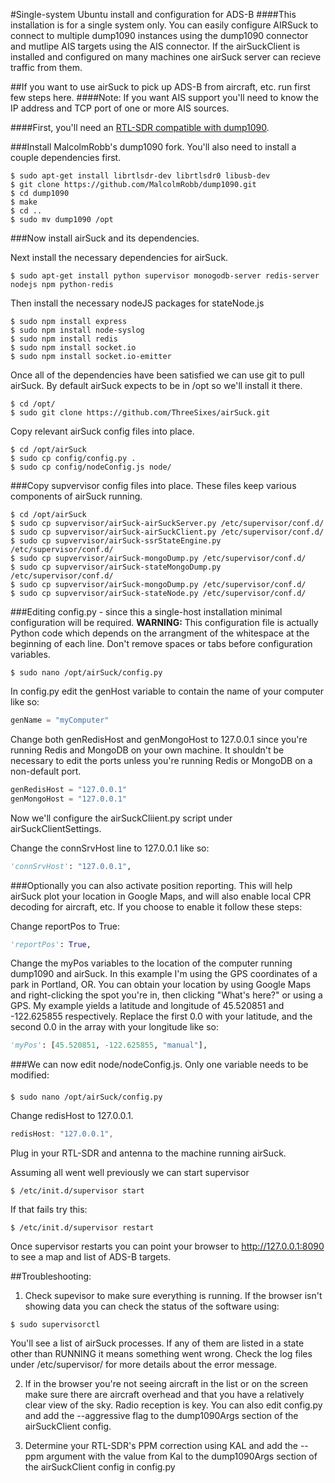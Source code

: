 #Single-system Ubuntu install and configuration for ADS-B
####This installation is for a single system only. You can easily configure AIRSuck to connect to multiple dump1090 instances using the dump1090 connector and mutlipe AIS targets using the AIS connector. If the airSuckClient is installed and configured on many machines one airSuck server can recieve traffic from them.

##If you want to use airSuck to pick up ADS-B from aircraft, etc. run first few steps here.
####Note: If you want AIS support you'll need to know the IP address and TCP port of one or more AIS sources.

####First, you'll need an [RTL-SDR compatible with dump1090](http://amzn.com/B00P2UOU72).

###Install MalcolmRobb's dump1090 fork. You'll also need to install a couple dependencies first.
```shell
$ sudo apt-get install librtlsdr-dev librtlsdr0 libusb-dev
$ git clone https://github.com/MalcolmRobb/dump1090.git
$ cd dump1090
$ make
$ cd ..
$ sudo mv dump1090 /opt
```
###Now install airSuck and its dependencies.

Next install the necessary dependencies for airSuck.
```shell
$ sudo apt-get install python supervisor monogodb-server redis-server nodejs npm python-redis
```

Then install the necessary nodeJS packages for stateNode.js
```shell
$ sudo npm install express
$ sudo npm install node-syslog
$ sudo npm install redis
$ sudo npm install socket.io
$ sudo npm install socket.io-emitter
```
Once all of the dependencies have been satisfied we can use git to pull airSuck. By default airSuck expects to be in /opt so we'll install it there.
```shell
$ cd /opt/
$ sudo git clone https://github.com/ThreeSixes/airSuck.git
```

Copy relevant airSuck config files into place.
```shell
$ cd /opt/airSuck
$ sudo cp config/config.py .
$ sudo cp config/nodeConfig.js node/
```

###Copy supvervisor config files into place. These files keep various components of airSuck running.
```shell
$ cd /opt/airSuck
$ sudo cp supvervisor/airSuck-airSuckServer.py /etc/supervisor/conf.d/
$ sudo cp supvervisor/airSuck-airSuckClient.py /etc/supervisor/conf.d/
$ sudo cp supvervisor/airSuck-ssrStateEngine.py /etc/supervisor/conf.d/
$ sudo cp supvervisor/airSuck-mongoDump.py /etc/supervisor/conf.d/
$ sudo cp supvervisor/airSuck-stateMongoDump.py /etc/supervisor/conf.d/
$ sudo cp supvervisor/airSuck-mongoDump.py /etc/supervisor/conf.d/
$ sudo cp supvervisor/airSuck-stateNode.py /etc/supervisor/conf.d/
```

###Editing config.py - since this a single-host installation minimal configuration will be required.
**WARNING:** This configuration file is actually Python code which depends on the arrangment of the whitespace at the beginning of each line. Don't remove spaces or tabs before configuration variables.

```shell
$ sudo nano /opt/airSuck/config.py
```

In config.py edit the genHost variable to contain the name of your computer like so:
```python
genName = "myComputer"
```
Change both genRedisHost and genMongoHost to 127.0.0.1 since you're running Redis and MongoDB on your own machine. It shouldn't be necessary to edit the ports unless you're running Redis or MongoDB on a non-default port.
```python
genRedisHost = "127.0.0.1"
genMongoHost = "127.0.0.1"
```

Now we'll configure the airSuckCliient.py script under airSuckClientSettings.

Change the connSrvHost line to 127.0.0.1 like so:
```python
'connSrvHost': "127.0.0.1",
```
###Optionally you can also activate position reporting. This will help airSuck plot your location in Google Maps, and will also enable local CPR decoding for aircraft, etc.
If you choose to enable it follow these steps:

Change reportPos to True:
```python
'reportPos': True,
```
Change the myPos variables to the location of the computer running dump1090 and airSuck.
In this example I'm using the GPS coordinates of a park in Portland, OR. You can obtain your location by using Google Maps and right-clicking the spot you're in, then clicking "What's here?" or using a GPS.
My example yields a latitude and longitude of 45.520851 and -122.625855 respectively. Replace the first 0.0 with your latitude, and the second 0.0 in the array with your longitude like so:
```python
'myPos': [45.520851, -122.625855, "manual"],
```
###We can now edit node/nodeConfig.js. Only one variable needs to be modified:
####
```shell
$ sudo nano /opt/airSuck/config.py
```

Change redisHost to 127.0.0.1.
```javascript
redisHost: "127.0.0.1",
```
Plug in your RTL-SDR and antenna to the machine running airSuck.

Assuming all went well previously we can start supervisor
```shell
$ /etc/init.d/supervisor start
```
If that fails try this:
```shell
$ /etc/init.d/supervisor restart
```
Once supervisor restarts you can point your browser to http://127.0.0.1:8090 to see a map and list of ADS-B targets.

##Troubleshooting:

1) Check supevisor to make sure everything is running.
If the browser isn't showing data you can check the status of the software using:

```shell
$ sudo supervisorctl
```
You'll see a list of airSuck processes. If any of them are listed in a state other than RUNNING it means something went wrong. Check the log files under /etc/supervisor/ for more details about the error message.

2) If in the browser you're not seeing aircraft in the list or on the screen make sure there are aircraft overhead and that you have a relatively clear view of the sky. Radio reception is key. You can also edit config.py and add the --aggressive flag to the dump1090Args section of the airSuckClient config.

3) Determine your RTL-SDR's PPM correction using KAL and add the --ppm argument with the value from Kal to the dump1090Args section of the airSuckClient config in config.py